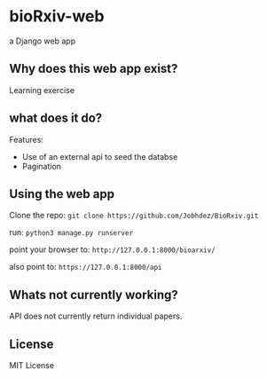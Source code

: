 # bioRxiv-web
a Django web app 

## Why does this web app exist?
Learning exercise

## what does it do?
Features:
* Use of an external api to seed the databse
* Pagination


## Using the web app

Clone the repo: `git clone https://github.com/Jobhdez/BioRxiv.git`

run: `python3 manage.py runserver`

point your browser to: `http://127.0.0.1:8000/bioarxiv/` 

also point to: `https://127.0.0.1:8000/api`

## Whats not currently working?
API does not currently return individual papers.

## License 
MIT License
